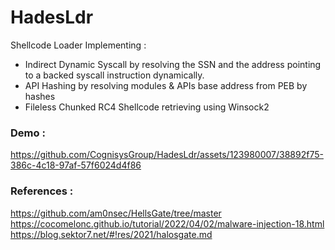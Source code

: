 # HadesLdr
Shellcode Loader Implementing :
- Indirect Dynamic Syscall by resolving the SSN and the address pointing to a backed syscall instruction dynamically.
- API Hashing by resolving modules & APIs base address from PEB by hashes
- Fileless Chunked RC4 Shellcode retrieving using Winsock2

### Demo : 

https://github.com/CognisysGroup/HadesLdr/assets/123980007/38892f75-386c-4c18-97af-57f6024d4f86

### References :
https://github.com/am0nsec/HellsGate/tree/master 
https://cocomelonc.github.io/tutorial/2022/04/02/malware-injection-18.html 
https://blog.sektor7.net/#!res/2021/halosgate.md 
